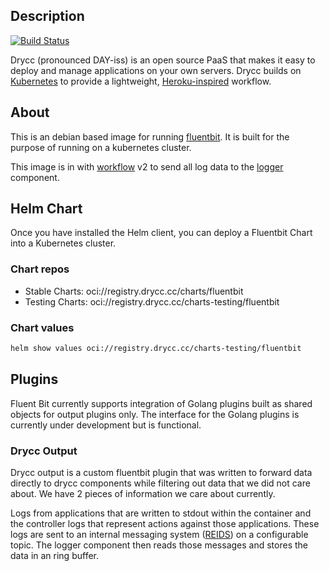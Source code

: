## Description
[![Build Status](https://woodpecker.drycc.cc/api/badges/drycc/fluentbit/status.svg)](https://woodpecker.drycc.cc/drycc/fluentbit)

Drycc (pronounced DAY-iss) is an open source PaaS that makes it easy to deploy and manage
applications on your own servers. Drycc builds on [Kubernetes](http://kubernetes.io/) to provide
a lightweight, [Heroku-inspired](http://heroku.com) workflow.

## About
This is an debian based image for running [fluentbit](http://fluentbit.io). It is built for the purpose of running on a kubernetes cluster.

This image is in with [workflow](https://github.com/drycc/workflow) v2 to send all log data to the [logger](https://github.com/drycc/logger) component.


## Helm Chart
Once you have installed the Helm client, you can deploy a Fluentbit Chart into a Kubernetes cluster.

### Chart repos

* Stable Charts: oci://registry.drycc.cc/charts/fluentbit
* Testing Charts: oci://registry.drycc.cc/charts-testing/fluentbit

### Chart values
```sh
helm show values oci://registry.drycc.cc/charts-testing/fluentbit
```

## Plugins

Fluent Bit currently supports integration of Golang plugins built as shared objects for output plugins only. The interface for the Golang plugins is currently under development but is functional.

### Drycc Output
Drycc output is a custom fluentbit plugin that was written to forward data directly to drycc components while filtering out data that we did not care about. We have 2 pieces of information we care about currently.

Logs from applications that are written to stdout within the container and the controller logs that represent actions against those applications. These logs are sent to an internal messaging system ([REIDS](https://redis.io/topics/streams-intro)) on a configurable topic. The logger component then reads those messages and stores the data in an ring buffer.
